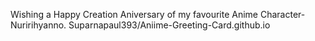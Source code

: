 Wishing a Happy Creation Aniversary of my favourite Anime Character-Nuririhyanno.
Suparnapaul393/Aniime-Greeting-Card.github.io
